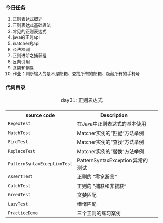 ### 今日任务
1. 正则表达式概述
2. 正则表达式基础语法
3. 常见的正则表达式
4. java的正则api
5. matcher的api
6. 语法检测
7. 正则进阶之捕获组
8. 反向引用
9. 贪婪和惰性
10. 作业：判断输入的是不是邮箱、查找所有的邮箱、隐藏所有的手机号

### 代码目录

  <table>
  <caption>day31: 正则表达式<caption/>
  <tr></tr>
  <tr><th>source code</th>
      <th>Description</th></tr>
  <tr></tr>

  <tr><td><code>RegexTest</code></td>
      <td>在Java中正则表达式的基本使用</td></tr>

  <tr><td><code>MatchTest</code></td>
      <td>Matcher实例的”匹配“方法举例<td/></tr>

  <tr><td><code>FindTest</code></td>
      <td>Matcher实例的”查找“方法举例<td/></tr>

  <tr><td><code>ReplaceTest</code></td>
      <td>Matcher实例的”替换“方法举例<td/></tr>

  <tr><td><code>PatternSyntaxExceptionTest</code></td>
      <td>PatternSyntaxException 异常的测试<td/></tr>

  <tr><td><code>AssertTest</code></td>
      <td>正则的 ”零宽断言“<td/></tr>

  <tr><td><code>CatchTest</code></td>
      <td>正则的 ”捕获和非捕获“<td/></tr>

  <tr><td><code>GreedTest</code></td>
      <td>贪婪匹配<td/></tr>

  <tr><td><code>LazyTest</code></td>
      <td>懒惰匹配<td/></tr>

  <tr><td><code>PracticeDemo</code></td>
      <td>三个正则的练习案例<td/></tr>
  <tr></tr>
  <table/>